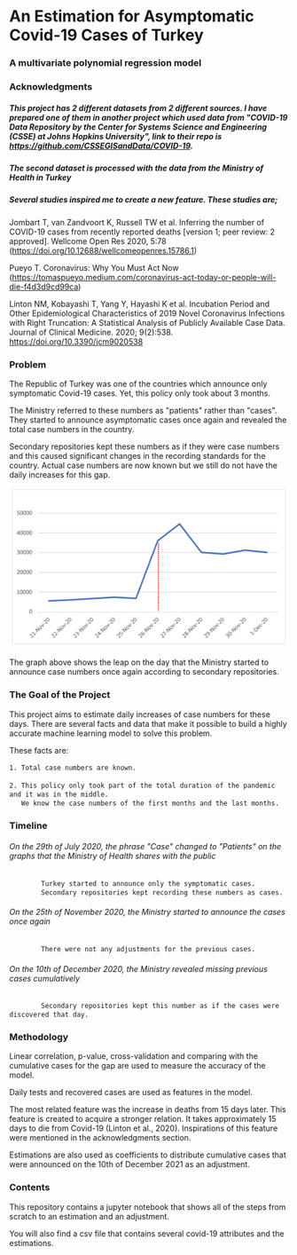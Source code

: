 # An Estimation for Asymptomatic Covid-19 Cases of Turkey
### A multivariate polynomial regression model

### Acknowledgments

##### This project has 2 different datasets from 2 different sources. I have prepared one of them in another project which used data from "COVID-19 Data Repository by the Center for Systems Science and Engineering (CSSE) at Johns Hopkins University", link to their repo is https://github.com/CSSEGISandData/COVID-19.

##### The second dataset is processed with the data from the Ministry of Health in Turkey 

##### Several studies inspired me to create a new feature. These studies are;

Jombart T, van Zandvoort K, Russell TW et al. Inferring the number of COVID-19 cases from recently reported deaths [version 1; peer review: 2 approved]. Wellcome Open Res 2020, 5:78 (https://doi.org/10.12688/wellcomeopenres.15786.1)

Pueyo T. Coronavirus: Why You Must Act Now (https://tomaspueyo.medium.com/coronavirus-act-today-or-people-will-die-f4d3d9cd99ca)

Linton NM, Kobayashi T, Yang Y, Hayashi K et al. Incubation Period and Other Epidemiological Characteristics of 2019 Novel Coronavirus Infections with Right Truncation: A Statistical Analysis of Publicly Available Case Data. Journal of Clinical Medicine. 2020; 9(2):538. https://doi.org/10.3390/jcm9020538

### Problem

The Republic of Turkey was one of the countries which announce only symptomatic Covid-19 cases. Yet, this policy only took about 3 months.

The Ministry referred to these numbers as "patients" rather than "cases". They started to announce asymptomatic cases once again and revealed the total case numbers in the country. 

Secondary repositories kept these numbers as if they were case numbers and this caused significant changes in the recording standards for the country. Actual case numbers are now known but we still do not have the daily increases for this gap.

![](images/graph.PNG)

The graph above shows the leap on the day that the Ministry started to announce case numbers once again according to secondary repositories.

### The Goal of the Project

This project aims to estimate daily increases of case numbers for these days. There are several facts and data that make it possible to build a highly accurate machine learning model to solve this problem. 

These facts are:

    1. Total case numbers are known.
    
    2. This policy only took part of the total duration of the pandemic and it was in the middle. 
       We know the case numbers of the first months and the last months. 
       
### Timeline
###### On the 29th of July 2020, the phrase "Case" changed to "Patients" on the graphs that the Ministry of Health shares with the public
            Turkey started to announce only the symptomatic cases.
            Secondary repositories kept recording these numbers as cases.
            
###### On the 25th of November 2020, the Ministry started to announce the cases once again
            There were not any adjustments for the previous cases.
            
###### On the 10th of December 2020, the Ministry revealed missing previous cases cumulatively
            Secondary repositories kept this number as if the cases were discovered that day.
            
### Methodology

  Linear correlation, p-value, cross-validation and comparing with the cumulative cases for the gap are used to measure the accuracy of the model.

  Daily tests and recovered cases are used as features in the model.
  
  The most related feature was the increase in deaths from 15 days later. This feature is created to acquire a stronger relation. It takes approximately 15 days to die from Covid-19 (Linton et al., 2020). Inspirations of this feature were mentioned in the acknowledgments section.
  
  Estimations are also used as coefficients to distribute cumulative cases that were announced on the 10th of December 2021 as an adjustment.
  
### Contents

This repository contains a jupyter notebook that shows all of the steps from scratch to an estimation and an adjustment.

You will also find a csv file that contains several covid-19 attributes and the estimations.
